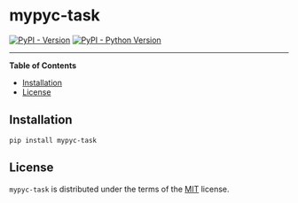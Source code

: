# mypyc-task

[![PyPI - Version](https://img.shields.io/pypi/v/mypyc-task.svg)](https://pypi.org/project/mypyc-task)
[![PyPI - Python Version](https://img.shields.io/pypi/pyversions/mypyc-task.svg)](https://pypi.org/project/mypyc-task)

-----

**Table of Contents**

- [Installation](#installation)
- [License](#license)

## Installation

```console
pip install mypyc-task
```

## License

`mypyc-task` is distributed under the terms of the [MIT](https://spdx.org/licenses/MIT.html) license.
